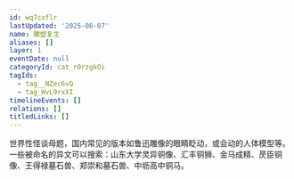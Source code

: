 ```yaml
---
id: wq7cxflr
lastUpdated: '2025-06-07'
name: 雕塑复生
aliases: []
layer: 1
eventDate: null
categoryId: cat_r0rzgkOi
tagIds:
  - tag__NZec6vQ
  - tag_WvL9rxXI
timelineEvents: []
relations: []
titledLinks: []
---
```

世界性怪谈母题，国内常见的版本如鲁迅雕像的眼睛眨动，或会动的人体模型等。一些被命名的异文可以搜索：山东大学灵异铜像、汇丰铜狮、金马成精、昃臣铜像、王得禄墓石兽、郑崇和墓石兽、中坜高中铜马。
